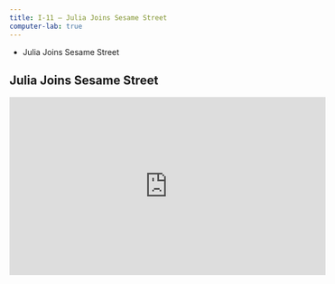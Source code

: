 ```yaml
---
title: I-11 — Julia Joins Sesame Street
computer-lab: true
---
```


- Julia Joins Sesame Street

## Julia Joins Sesame Street

<iframe src="https://www.facebook.com/plugins/video.php?href=https%3A%2F%2Fwww.facebook.com%2Ffusionmedianetwork%2Fvideos%2F1860100544015915%2F&show_text=0&width=560" width="560" height="315" style="border:none;overflow:hidden" scrolling="no" frameborder="0" allowTransparency="true" allowFullScreen="true"></iframe>

